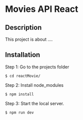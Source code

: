 # Movies API React

## Description

This project is about ....

## Installation

Step 1: Go to the projects folder

```console
$ cd reactMovie/
```

Step 2: Install node_modules

```console
$ npm install
```

Step 3: Start the local server.

```console
$ npm run dev
```

